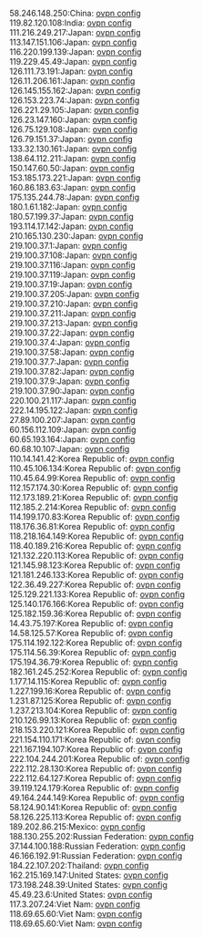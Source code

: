 58.246.148.250:China: [ovpn config](vpn/58_246_148_250.ovpn)  
119.82.120.108:India: [ovpn config](vpn/119_82_120_108.ovpn)  
111.216.249.217:Japan: [ovpn config](vpn/111_216_249_217.ovpn)  
113.147.151.106:Japan: [ovpn config](vpn/113_147_151_106.ovpn)  
116.220.199.139:Japan: [ovpn config](vpn/116_220_199_139.ovpn)  
119.229.45.49:Japan: [ovpn config](vpn/119_229_45_49.ovpn)  
126.111.73.191:Japan: [ovpn config](vpn/126_111_73_191.ovpn)  
126.11.206.161:Japan: [ovpn config](vpn/126_11_206_161.ovpn)  
126.145.155.162:Japan: [ovpn config](vpn/126_145_155_162.ovpn)  
126.153.223.74:Japan: [ovpn config](vpn/126_153_223_74.ovpn)  
126.221.29.105:Japan: [ovpn config](vpn/126_221_29_105.ovpn)  
126.23.147.160:Japan: [ovpn config](vpn/126_23_147_160.ovpn)  
126.75.129.108:Japan: [ovpn config](vpn/126_75_129_108.ovpn)  
126.79.151.37:Japan: [ovpn config](vpn/126_79_151_37.ovpn)  
133.32.130.161:Japan: [ovpn config](vpn/133_32_130_161.ovpn)  
138.64.112.211:Japan: [ovpn config](vpn/138_64_112_211.ovpn)  
150.147.60.50:Japan: [ovpn config](vpn/150_147_60_50.ovpn)  
153.185.173.221:Japan: [ovpn config](vpn/153_185_173_221.ovpn)  
160.86.183.63:Japan: [ovpn config](vpn/160_86_183_63.ovpn)  
175.135.244.78:Japan: [ovpn config](vpn/175_135_244_78.ovpn)  
180.1.61.182:Japan: [ovpn config](vpn/180_1_61_182.ovpn)  
180.57.199.37:Japan: [ovpn config](vpn/180_57_199_37.ovpn)  
193.114.17.142:Japan: [ovpn config](vpn/193_114_17_142.ovpn)  
210.165.130.230:Japan: [ovpn config](vpn/210_165_130_230.ovpn)  
219.100.37.1:Japan: [ovpn config](vpn/219_100_37_1.ovpn)  
219.100.37.108:Japan: [ovpn config](vpn/219_100_37_108.ovpn)  
219.100.37.116:Japan: [ovpn config](vpn/219_100_37_116.ovpn)  
219.100.37.119:Japan: [ovpn config](vpn/219_100_37_119.ovpn)  
219.100.37.19:Japan: [ovpn config](vpn/219_100_37_19.ovpn)  
219.100.37.205:Japan: [ovpn config](vpn/219_100_37_205.ovpn)  
219.100.37.210:Japan: [ovpn config](vpn/219_100_37_210.ovpn)  
219.100.37.211:Japan: [ovpn config](vpn/219_100_37_211.ovpn)  
219.100.37.213:Japan: [ovpn config](vpn/219_100_37_213.ovpn)  
219.100.37.22:Japan: [ovpn config](vpn/219_100_37_22.ovpn)  
219.100.37.4:Japan: [ovpn config](vpn/219_100_37_4.ovpn)  
219.100.37.58:Japan: [ovpn config](vpn/219_100_37_58.ovpn)  
219.100.37.7:Japan: [ovpn config](vpn/219_100_37_7.ovpn)  
219.100.37.82:Japan: [ovpn config](vpn/219_100_37_82.ovpn)  
219.100.37.9:Japan: [ovpn config](vpn/219_100_37_9.ovpn)  
219.100.37.90:Japan: [ovpn config](vpn/219_100_37_90.ovpn)  
220.100.21.117:Japan: [ovpn config](vpn/220_100_21_117.ovpn)  
222.14.195.122:Japan: [ovpn config](vpn/222_14_195_122.ovpn)  
27.89.100.207:Japan: [ovpn config](vpn/27_89_100_207.ovpn)  
60.156.112.109:Japan: [ovpn config](vpn/60_156_112_109.ovpn)  
60.65.193.164:Japan: [ovpn config](vpn/60_65_193_164.ovpn)  
60.68.10.107:Japan: [ovpn config](vpn/60_68_10_107.ovpn)  
110.14.141.42:Korea Republic of: [ovpn config](vpn/110_14_141_42.ovpn)  
110.45.106.134:Korea Republic of: [ovpn config](vpn/110_45_106_134.ovpn)  
110.45.64.99:Korea Republic of: [ovpn config](vpn/110_45_64_99.ovpn)  
112.157.174.30:Korea Republic of: [ovpn config](vpn/112_157_174_30.ovpn)  
112.173.189.21:Korea Republic of: [ovpn config](vpn/112_173_189_21.ovpn)  
112.185.2.214:Korea Republic of: [ovpn config](vpn/112_185_2_214.ovpn)  
114.199.170.83:Korea Republic of: [ovpn config](vpn/114_199_170_83.ovpn)  
118.176.36.81:Korea Republic of: [ovpn config](vpn/118_176_36_81.ovpn)  
118.218.164.149:Korea Republic of: [ovpn config](vpn/118_218_164_149.ovpn)  
118.40.189.216:Korea Republic of: [ovpn config](vpn/118_40_189_216.ovpn)  
121.132.220.113:Korea Republic of: [ovpn config](vpn/121_132_220_113.ovpn)  
121.145.98.123:Korea Republic of: [ovpn config](vpn/121_145_98_123.ovpn)  
121.181.246.133:Korea Republic of: [ovpn config](vpn/121_181_246_133.ovpn)  
122.36.49.227:Korea Republic of: [ovpn config](vpn/122_36_49_227.ovpn)  
125.129.221.133:Korea Republic of: [ovpn config](vpn/125_129_221_133.ovpn)  
125.140.176.166:Korea Republic of: [ovpn config](vpn/125_140_176_166.ovpn)  
125.182.159.36:Korea Republic of: [ovpn config](vpn/125_182_159_36.ovpn)  
14.43.75.197:Korea Republic of: [ovpn config](vpn/14_43_75_197.ovpn)  
14.58.125.57:Korea Republic of: [ovpn config](vpn/14_58_125_57.ovpn)  
175.114.192.122:Korea Republic of: [ovpn config](vpn/175_114_192_122.ovpn)  
175.114.56.39:Korea Republic of: [ovpn config](vpn/175_114_56_39.ovpn)  
175.194.36.79:Korea Republic of: [ovpn config](vpn/175_194_36_79.ovpn)  
182.161.245.252:Korea Republic of: [ovpn config](vpn/182_161_245_252.ovpn)  
1.177.14.115:Korea Republic of: [ovpn config](vpn/1_177_14_115.ovpn)  
1.227.199.16:Korea Republic of: [ovpn config](vpn/1_227_199_16.ovpn)  
1.231.87.125:Korea Republic of: [ovpn config](vpn/1_231_87_125.ovpn)  
1.237.213.104:Korea Republic of: [ovpn config](vpn/1_237_213_104.ovpn)  
210.126.99.13:Korea Republic of: [ovpn config](vpn/210_126_99_13.ovpn)  
218.153.220.121:Korea Republic of: [ovpn config](vpn/218_153_220_121.ovpn)  
221.154.110.171:Korea Republic of: [ovpn config](vpn/221_154_110_171.ovpn)  
221.167.194.107:Korea Republic of: [ovpn config](vpn/221_167_194_107.ovpn)  
222.104.244.201:Korea Republic of: [ovpn config](vpn/222_104_244_201.ovpn)  
222.112.28.130:Korea Republic of: [ovpn config](vpn/222_112_28_130.ovpn)  
222.112.64.127:Korea Republic of: [ovpn config](vpn/222_112_64_127.ovpn)  
39.119.124.179:Korea Republic of: [ovpn config](vpn/39_119_124_179.ovpn)  
49.164.244.149:Korea Republic of: [ovpn config](vpn/49_164_244_149.ovpn)  
58.124.90.141:Korea Republic of: [ovpn config](vpn/58_124_90_141.ovpn)  
58.126.225.113:Korea Republic of: [ovpn config](vpn/58_126_225_113.ovpn)  
189.202.86.215:Mexico: [ovpn config](vpn/189_202_86_215.ovpn)  
188.130.255.202:Russian Federation: [ovpn config](vpn/188_130_255_202.ovpn)  
37.144.100.188:Russian Federation: [ovpn config](vpn/37_144_100_188.ovpn)  
46.166.192.91:Russian Federation: [ovpn config](vpn/46_166_192_91.ovpn)  
184.22.107.202:Thailand: [ovpn config](vpn/184_22_107_202.ovpn)  
162.215.169.147:United States: [ovpn config](vpn/162_215_169_147.ovpn)  
173.198.248.39:United States: [ovpn config](vpn/173_198_248_39.ovpn)  
45.49.23.6:United States: [ovpn config](vpn/45_49_23_6.ovpn)  
117.3.207.24:Viet Nam: [ovpn config](vpn/117_3_207_24.ovpn)  
118.69.65.60:Viet Nam: [ovpn config](vpn/118_69_65_60.ovpn)  
118.69.65.60:Viet Nam: [ovpn config](vpn/118_69_65_60.ovpn)  
